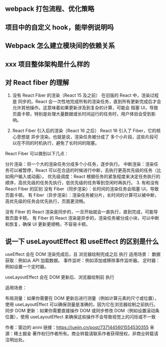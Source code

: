 ## webpack 打包流程、优化策略

## 项目中的自定义 hook，能举例说明吗

## Webpack 怎么建立模块间的依赖关系

## xxx 项目整体架构是什么样的

## 对 React fiber 的理解

1. 没有 React Fiber 的渲染（React 15 及之前）
   在旧版的 React 中，渲染过程是 同步的。React 会一次性地完成所有的渲染任务，直到所有更新完成后才会允许其他操作。这意味着如果更新涉及到复杂的计算，可能会 阻塞 UI，导致页面卡顿，特别是处理大量数据或长时间运行的任务时，用户体验会受到影响。

2. React Fiber 引入后的渲染（React 16 之后）
   React 16 引入了 Fiber，它的核心思想是 异步渲染。也就是说，渲染任务被分成了 多个小片段，这些片段可以在不同的时机执行，避免了长时间的阻塞。

React Fiber 可以做到以下几点：

分片渲染：将一个大的渲染任务分成多个小任务，逐步执行。
中断渲染：渲染任务可以被暂停，React 可以在合适的时候进行中断，去执行更高优先级的任务（比如用户输入或动画）。
优先级调度：React 根据任务的紧急程度来决定任务执行的顺序，高优先级的任务先执行，低优先级的任务等到空闲时再执行。 3. 有和没有 React Fiber 的区别
没有 Fiber（同步渲染）：长时间的渲染任务会阻塞 UI，导致页面卡顿。
有 Fiber（异步渲染）：渲染任务被分片，长时间的计算可以被中断，高优先级的任务会优先执行，页面更流畅。

没有 Fiber 的 React 渲染是同步的，一旦开始就会一直执行，直到完成，可能导致页面卡顿。
有 Fiber 的 React 渲染是异步的，渲染任务被分成小块，可以中断和恢复，确保 UI 更新更顺畅，不容易卡顿。

## 说一下 useLayoutEffect 和 useEffect 的区别是什么

useEffect 会在 DOM 渲染完成后，且 浏览器绘制完成之后 执行
适用场景：
数据获取：例如从 API 加载数据。
事件监听：例如添加或移除事件监听器。
定时器：例如设置一个定时器。

useLayoutEffect 会在 DOM 更新后、浏览器绘制前 执行

适用场景：

布局测量：如果你需要在 DOM 更新后进行测量（例如计算元素的尺寸或位置），使用 useLayoutEffect 可以确保测量是准确的，因为它在浏览器绘制之前执行。
同步 DOM 更新：如果你需要直接操作 DOM 或同步修改 DOM（例如设置滚动条位置），使用 useLayoutEffect 来确保这些操作不会导致视觉上的闪烁或不一致

<!-- 介绍一下你认为技术上挑战比较高的一个项目
介绍一下你认为业务上复杂性比较高的一个项目
在平时工作中有没有遇到和合作伙伴或者 leader 针对某个问题有不同意见的情况，是通过什么方式最终达成一致的？
三年工作经验的积累，现在回头看之前的工作，有没有能做得更好的，可以举例说明一下（不仅仅是技术层面，还有方法论层面，是否有这方面的积累和沉淀）
你对下一份工作的期望是什 -->

作者：窗边的 anini
链接：https://juejin.cn/post/7371445601554530355
来源：稀土掘金
著作权归作者所有。商业转载请联系作者获得授权，非商业转载请注明出处。
